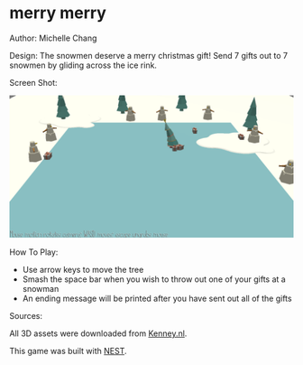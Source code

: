 # merry merry

Author: Michelle Chang

Design: The snowmen deserve a merry christmas gift! Send 7 gifts out to 7 snowmen by gliding across the ice rink.

Screen Shot:

![Screen Shot](screenshot.png)

How To Play:

- Use arrow keys to move the tree
- Smash the space bar when you wish to throw out one of your gifts at a snowman
- An ending message will be printed after you have sent out all of the gifts

Sources: 

All 3D assets were downloaded from [Kenney.nl](https://kenney.nl/assets/holiday-kit).

This game was built with [NEST](NEST.md).

